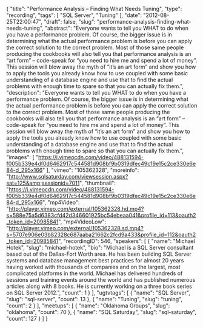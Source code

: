 {
  "title": "Performance Analysis – Finding What Needs Tuning",
  "type": "recording",
  "tags": [
    "SQL Server",
    "Tuning"
  ],
  "date": "2012-08-25T22:00:47",
  "draft": false,
  "slug": "performance-analysis-finding-what-needs-tuning",
  "abstract": "Everyone wants to tell you WHAT to do when you have a performance problem. Of course, the bigger issue is in determining what the actual performance problem is before you can apply the correct solution to the correct problem. Most of those same people producing the cookbooks will also tell you that performance analysis is an “art form” – code-speak for “you need to hire me and spend a lot of money”. This session will blow away the myth of “it’s an art form” and show you how to apply the tools you already know how to use coupled with some basic understanding of a database engine and use that to find the actual problems with enough time to spare so that you can actually fix them.",
  "description": "Everyone wants to tell you WHAT to do when you have a performance problem. Of course, the bigger issue is in determining what the actual performance problem is before you can apply the correct solution to the correct problem. Most of those same people producing the cookbooks will also tell you that performance analysis is an “art form” – code-speak for “you need to hire me and spend a lot of money”. This session will blow away the myth of “it’s an art form” and show you how to apply the tools you already know how to use coupled with some basic understanding of a database engine and use that to find the actual problems with enough time to spare so that you can actually fix them.",
  "images": [
    "https://i.vimeocdn.com/video/488131594-f005b339e4df0d6462917c544581d908bf9b0319dfec49c19e15c2ce330e6e84-d_295x166"
  ],
  "vimeo": "105362328",
  "moreinfo": "http://www.sqlsaturday.com/viewsession.aspx?sat=125&amp;sessionid=7011",
  "thumbnail": "https://i.vimeocdn.com/video/488131594-f005b339e4df0d6462917c544581d908bf9b0319dfec49c19e15c2ce330e6e84-d_295x166",
  "mp4Video": "http://player.vimeo.com/external/105362328.hd.mp4?s=588e75a5d6383cfd42d346601925bc54ebeaa041&profile_id=113&oauth2_token_id=20985841",
  "mp4VideoLow": "http://player.vimeo.com/external/105362328.sd.mp4?s=5707e906e03b82328c687aaba21662c2fcd9a433&profile_id=112&oauth2_token_id=20985841",
  "recordingID": 546,
  "speakers": [
    {
      "name": "Michael Hotek",
      "slug": "michael-hotek",
      "bio": "Michael is a SQL Server consultant based out of the Dallas-Fort Worth area. He has been building SQL Server systems and database management best practices for almost 20 years having worked with thousands of companies and on the largest, most complicated platforms in the world. Michael has delivered hundreds of sessions and training events around the world and has published numerous articles along with 8 books. He is currently working on a three book series on SQL Server 2012.",
      "count": 1
    }
  ],
  "ugtvtags": [
    {
      "name": "SQL Server",
      "slug": "sql-server",
      "count": 13
    },
    {
      "name": "Tuning",
      "slug": "tuning",
      "count": 2
    }
  ],
  "meetups": [
    {
      "name": "Oklahoma Groups",
      "slug": "oklahoma",
      "count": 70
    },
    {
      "name": "SQL Saturday",
      "slug": "sql-saturday",
      "count": 127
    }
  ]
}